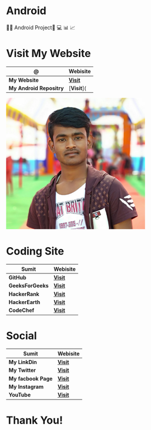# Android
📱📲 Android Project📲 💻 📊 📈

# Visit My Website
|@| Webisite|
|-----| -------- |
|**My Website**| [**Visit**](https://sumitnce1.github.io/)
|**My Android Repositry**| [**Visit**](

<img src="/sumit.png" width="75%">

# Coding Site
|Sumit| Webisite|
|-----| -------- |
|**GitHub**| [**Visit**](https://github.com/sumitnce1)
|**GeeksForGeeks**| [**Visit**](https://auth.geeksforgeeks.org/user/sumitsingh1111/)
|**HackerRank**| [**Visit**](https://www.hackerrank.com/sumitnce1)
|**HackerEarth**| [**Visit**](https://www.hackerearth.com/@sumit1641)
|**CodeChef**| [**Visit**](https://www.codechef.com/users/sumitnce1)


# Social
|Sumit| Webisite|
|-----| -------- |
|**My LinkDin**| [**Visit**](https://www.linkedin.com/in/sumit-kumar-0467b3161/)
|**My Twitter**| [**Visit**](https://twitter.com/Sumitsingh9570)
|**My facbook Page**| [**Visit**](https://www.facebook.com/sumitnce1/)
|**My Instagram**| [**Visit**](https://www.instagram.com/s.sumitsingh1111/)
|**YouTube**| [**Visit**](https://www.youtube.com/channel/UC9O21h7f1h98JxyzMLfj1bg?view_as=subscriber)

   # **Thank You!**
